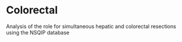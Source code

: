 Colorectal
==========

Analysis of the role for simultaneous hepatic and colorectal resections using the NSQIP database